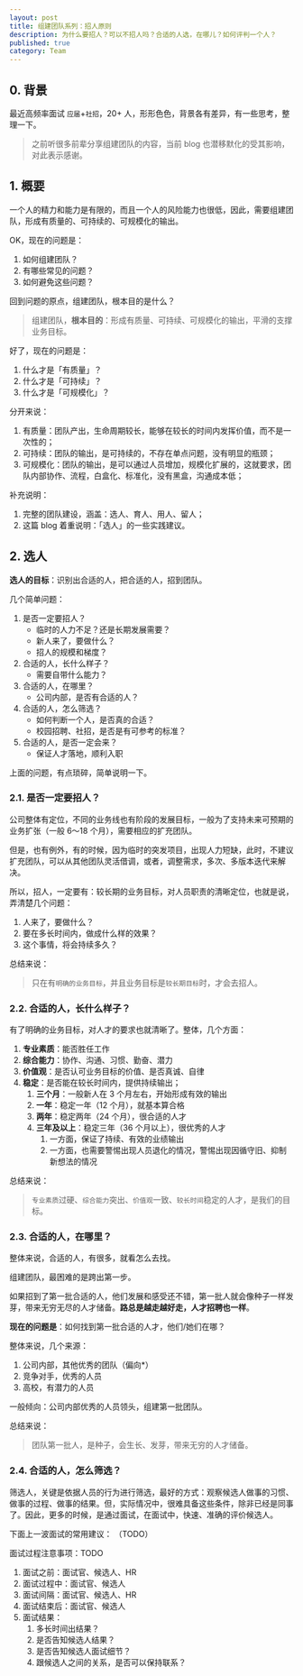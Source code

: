 ```yaml
---
layout: post
title: 组建团队系列：招人原则
description: 为什么要招人？可以不招人吗？合适的人选，在哪儿？如何评判一个人？
published: true
category: Team
---
```


## 0. 背景

最近高频率面试 `应届`+`社招`，20+ 人，形形色色，背景各有差异，有一些思考，整理一下。

> 之前听很多前辈分享组建团队的内容，当前 blog 也潜移默化的受其影响，对此表示感谢。

## 1. 概要

一个人的精力和能力是有限的，而且一个人的风险能力也很低，因此，需要组建团队，形成有质量的、可持续的、可规模化的输出。

OK，现在的问题是：

1. 如何组建团队？
1. 有哪些常见的问题？
1. 如何避免这些问题？

回到问题的原点，组建团队，根本目的是什么？

> 组建团队，**根本目的**：形成有质量、可持续、可规模化的输出，平滑的支撑业务目标。

好了，现在的问题是：

1. 什么才是「有质量」？
1. 什么才是「可持续」？
1. 什么才是「可规模化」？

分开来说：

1. 有质量：团队产出，生命周期较长，能够在较长的时间内发挥价值，而不是一次性的；
1. 可持续：团队的输出，是可持续的，不存在单点问题，没有明显的瓶颈；
1. 可规模化：团队的输出，是可以通过人员增加，规模化扩展的，这就要求，团队内部协作、流程，白盒化、标准化，没有黑盒，沟通成本低；

补充说明：

1. 完整的团队建设，涵盖：选人、育人、用人、留人；
1. 这篇 blog 着重说明：「选人」的一些实践建议。

## 2. 选人

**选人的目标**：识别出合适的人，把合适的人，招到团队。

几个简单问题：

1. 是否一定要招人？
	* 临时的人力不足？还是长期发展需要？
	* 新人来了，要做什么？
	* 招人的规模和梯度？
1. 合适的人，长什么样子？
	* 需要自带什么能力？
1. 合适的人，在哪里？
	* 公司内部，是否有合适的人？
1. 合适的人，怎么筛选？
	* 如何判断一个人，是否真的合适？
	* 校园招聘、社招，是否是有可参考的标准？
1. 合适的人，是否一定会来？
	* 保证人才落地，顺利入职

上面的问题，有点琐碎，简单说明一下。

### 2.1. 是否一定要招人？

公司整体有定位，不同的业务线也有阶段的发展目标，一般为了支持未来可预期的业务扩张（一般 6～18 个月），需要相应的扩充团队。

但是，也有例外，有的时候，因为临时的突发项目，出现人力短缺，此时，不建议扩充团队，可以从其他团队灵活借调，或者，调整需求，多次、多版本迭代来解决。

所以，招人，一定要有：较长期的业务目标，对人员职责的清晰定位，也就是说，弄清楚几个问题：

1. 人来了，要做什么？
1. 要在多长时间内，做成什么样的效果？
1. 这个事情，将会持续多久？

总结来说：

> 只在有`明确的业务目标`，并且业务目标是`较长期目标`时，才会去招人。

### 2.2. 合适的人，长什么样子？

有了明确的业务目标，对人才的要求也就清晰了。整体，几个方面：

1. **专业素质**：能否胜任工作
1. **综合能力**：协作、沟通、习惯、勤奋、潜力
1. **价值观**：是否认可业务目标的价值、是否真诚、自律
1. **稳定**：是否能在较长时间内，提供持续输出；
	1. **三个月**：一般新人在 3 个月左右，开始形成有效的输出
	1. **一年**：稳定一年（12 个月），就基本算合格
	1. **两年**：稳定两年（24 个月），很合适的人才
	1. **三年及以上**：稳定三年（36 个月以上），很优秀的人才
		1. 一方面，保证了持续、有效的业绩输出
		1. 一方面，也需要警惕出现人员退化的情况，警惕出现因循守旧、抑制新想法的情况

总结来说：

> `专业素质`过硬、`综合能力`突出、`价值观`一致、`较长时间`稳定的人才，是我们的目标。

### 2.3. 合适的人，在哪里？

整体来说，合适的人，有很多，就看怎么去找。

组建团队，最困难的是跨出第一步。

如果招到了第一批合适的人，他们发展和感受还不错，第一批人就会像种子一样发芽，带来无穷无尽的人才储备。**路总是越走越好走，人才招聘也一样**。

**现在的问题是**：如何找到第一批合适的人才，他们/她们在哪？

整体来说，几个来源：

1. 公司内部，其他优秀的团队（偏向*）
1. 竞争对手，优秀的人员
1. 高校，有潜力的人员

一般倾向：公司内部优秀的人员领头，组建第一批团队。

总结来说：

> 团队第一批人，是种子，会生长、发芽，带来无穷的人才储备。

### 2.4. 合适的人，怎么筛选？

筛选人，关键是依据人员的行为进行筛选，最好的方式：观察候选人做事的习惯、做事的过程、做事的结果。但，实际情况中，很难具备这些条件，除非已经是同事了。因此，更多的时候，是通过面试，在面试中，快速、准确的评价候选人。

下面上一波面试的常用建议：
（TODO）


面试过程注意事项：TODO

1. 面试之前：面试官、候选人、HR
2. 面试过程中：面试官、候选人
3. 面试间隔：面试官、候选人、HR
4. 面试结束后：面试官、候选人
5. 面试结果：
	1. 多长时间出结果？
	2. 是否告知候选人结果？
	3. 是否告知候选人面试细节？
	4. 跟候选人之间的关系，是否可以保持联系？





[NingG]:    http://ningg.github.com  "NingG"










